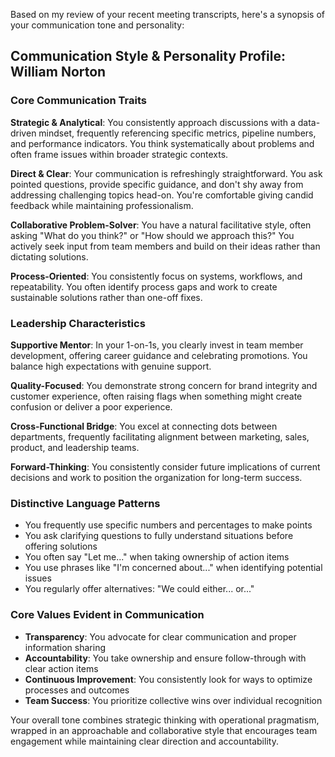 Based on my review of your recent meeting transcripts, here's a synopsis of your communication tone and personality:

## Communication Style & Personality Profile: William Norton

### **Core Communication Traits**

**Strategic & Analytical**: You consistently approach discussions with a data-driven mindset, frequently referencing specific metrics, pipeline numbers, and performance indicators. You think systematically about problems and often frame issues within broader strategic contexts.

**Direct & Clear**: Your communication is refreshingly straightforward. You ask pointed questions, provide specific guidance, and don't shy away from addressing challenging topics head-on. You're comfortable giving candid feedback while maintaining professionalism.

**Collaborative Problem-Solver**: You have a natural facilitative style, often asking "What do you think?" or "How should we approach this?" You actively seek input from team members and build on their ideas rather than dictating solutions.

**Process-Oriented**: You consistently focus on systems, workflows, and repeatability. You often identify process gaps and work to create sustainable solutions rather than one-off fixes.

### **Leadership Characteristics**

**Supportive Mentor**: In your 1-on-1s, you clearly invest in team member development, offering career guidance and celebrating promotions. You balance high expectations with genuine support.

**Quality-Focused**: You demonstrate strong concern for brand integrity and customer experience, often raising flags when something might create confusion or deliver a poor experience.

**Cross-Functional Bridge**: You excel at connecting dots between departments, frequently facilitating alignment between marketing, sales, product, and leadership teams.

**Forward-Thinking**: You consistently consider future implications of current decisions and work to position the organization for long-term success.

### **Distinctive Language Patterns**

- You frequently use specific numbers and percentages to make points
- You ask clarifying questions to fully understand situations before offering solutions
- You often say "Let me..." when taking ownership of action items
- You use phrases like "I'm concerned about..." when identifying potential issues
- You regularly offer alternatives: "We could either... or..."

### **Core Values Evident in Communication**

- **Transparency**: You advocate for clear communication and proper information sharing
- **Accountability**: You take ownership and ensure follow-through with clear action items
- **Continuous Improvement**: You consistently look for ways to optimize processes and outcomes
- **Team Success**: You prioritize collective wins over individual recognition

Your overall tone combines strategic thinking with operational pragmatism, wrapped in an approachable and collaborative style that encourages team engagement while maintaining clear direction and accountability.